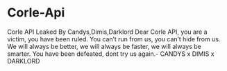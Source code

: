 # Corle-Api
Corle API Leaked By Candys,Dimis,Darklord
Dear Corle API, you are a victim, you have been ruled. You can’t run from us, you can’t hide from us. We will always be better, we will always be faster, we will always be smarter. You have been defeated, dont try us again.- CANDYS x DIMIS x DARKLORD
